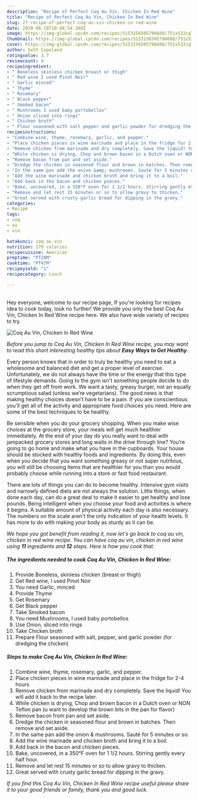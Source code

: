 ```yaml
---
description: "Recipe of Perfect Coq Au Vin, Chicken In Red Wine"
title: "Recipe of Perfect Coq Au Vin, Chicken In Red Wine"
slug: 27-recipe-of-perfect-coq-au-vin-chicken-in-red-wine
date: 2020-06-18T10:48:54.388Z
image: https://img-global.cpcdn.com/recipes/5153156505796608/751x532cq70/coq-au-vin-chicken-in-red-wine-recipe-main-photo.jpg
thumbnail: https://img-global.cpcdn.com/recipes/5153156505796608/751x532cq70/coq-au-vin-chicken-in-red-wine-recipe-main-photo.jpg
cover: https://img-global.cpcdn.com/recipes/5153156505796608/751x532cq70/coq-au-vin-chicken-in-red-wine-recipe-main-photo.jpg
author: Seth Copeland
ratingvalue: 3.7
reviewcount: 4
recipeingredient:
- " Boneless skinless chicken breast or thigh"
- " Red wine I used Pinot Noir"
- " Garlic minced"
- " Thyme"
- " Rosemary"
- " Black pepper"
- " Smoked bacon"
- " Mushrooms I used baby portobellos"
- " Onion sliced into rings"
- " Chicken broth"
- " Flour seasoned with salt pepper and garlic powder for dredging the chicken"
recipeinstructions:
- "Combine wine, thyme, rosemary, garlic, and pepper."
- "Place chicken pieces in wine marinade and place in the fridge for 2-4 hours"
- "Remove chicken from marinade and dry completely. Save the liquid! You will add it back to the recipe later."
- "While chicken is drying, Chop and brown bacon in a Dutch oven or NON Teflon pan (u want to develop the brown bits in the pan for flavor)"
- "Remove bacon from pan and set aside."
- "Dredge the chicken in seasoned flour and brown in batches. Then remove and set aside."
- "In the same pan add the onion &amp; mushrooms. Sauté for 5 minutes or so."
- "Add the wine marinade and chicken broth and bring it to a boil."
- "Add back in the bacon and chicken pieces."
- "Bake, uncovered, in a 350°F oven for 1 1/2 hours. Stirring gently every half hour."
- "Remove and let rest 15 minutes or so to allow gravy to thicken."
- "Great served with crusty garlic bread for dipping in the gravy."
categories:
- Recipe
tags:
- coq
- au
- vin

katakunci: coq au vin 
nutrition: 179 calories
recipecuisine: American
preptime: "PT28M"
cooktime: "PT47M"
recipeyield: "1"
recipecategory: Lunch

---
```

<br>
Hey everyone, welcome to our recipe page, If you're looking for recipes idea to cook today, look no further! We provide you only the best Coq Au Vin, Chicken In Red Wine recipe here. We also have wide variety of recipes to try.
<br>


![Coq Au Vin, Chicken In Red Wine](https://img-global.cpcdn.com/recipes/5153156505796608/751x532cq70/coq-au-vin-chicken-in-red-wine-recipe-main-photo.jpg)

<i>Before you jump to Coq Au Vin, Chicken In Red Wine recipe, you may want to read this short interesting healthy tips about <strong>Easy Ways to Get Healthy</strong>.</i>

Every person knows that in order to truly be healthy you need to eat a wholesome and balanced diet and get a proper level of exercise. Unfortunately, we do not always have the time or the energy that this type of lifestyle demands. Going to the gym isn't something people decide to do when they get off from work. We want a tasty, greasy burger, not an equally scrumptious salad (unless we’re vegetarians). The good news is that making healthy choices doesn’t have to be a pain. If you are conscientious you'll get all of the activity and appropriate food choices you need. Here are some of the best techniques to be healthy.

Be sensible when you do your grocery shopping. When you make wise choices at the grocery store, your meals will get much healthier immediately. At the end of your day do you really want to deal with jampacked grocery stores and long waits in the drive through line? You’re going to go home and make what you have in the cupboards. Your house should be stocked with healthy foods and ingredients. By doing this, even when you decide that you want something greasy or not super nutritous, you will still be choosing items that are healthier for you than you would probably choose while running into a store or fast food restaurant.

There are lots of things you can do to become healthy. Intensive gym visits and narrowly defined diets are not always the solution. Little things, when done each day, can do a great deal to make it easier to get healthy and lose pounds. Being intelligent when you choose your food and activities is where it begins. A suitable amount of physical activity each day is also necessary. The numbers on the scale aren't the only indication of your health levels. It has more to do with making your body as sturdy as it can be. 


<i>We hope you got benefit from reading it, now let's go back to coq au vin, chicken in red wine recipe. You can have coq au vin, chicken in red wine using <strong>11</strong> ingredients and <strong>12</strong> steps. Here is how you cook that.
</i>

##### The ingredients needed to cook Coq Au Vin, Chicken In Red Wine:

1. Provide  Boneless, skinless chicken (breast or thigh)
1. Get  Red wine, I used Pinot Noir
1. You need  Garlic, minced
1. Provide  Thyme
1. Get  Rosemary
1. Get  Black pepper
1. Take  Smoked bacon
1. You need  Mushrooms, I used baby portobellos
1. Use  Onion, sliced into rings
1. Take  Chicken broth
1. Prepare  Flour seasoned with salt, pepper, and garlic powder (for dredging the chicken)


##### Steps to make Coq Au Vin, Chicken In Red Wine:

1. Combine wine, thyme, rosemary, garlic, and pepper.
1. Place chicken pieces in wine marinade and place in the fridge for 2-4 hours
1. Remove chicken from marinade and dry completely. Save the liquid! You will add it back to the recipe later.
1. While chicken is drying, Chop and brown bacon in a Dutch oven or NON Teflon pan (u want to develop the brown bits in the pan for flavor)
1. Remove bacon from pan and set aside.
1. Dredge the chicken in seasoned flour and brown in batches. Then remove and set aside.
1. In the same pan add the onion &amp; mushrooms. Sauté for 5 minutes or so.
1. Add the wine marinade and chicken broth and bring it to a boil.
1. Add back in the bacon and chicken pieces.
1. Bake, uncovered, in a 350°F oven for 1 1/2 hours. Stirring gently every half hour.
1. Remove and let rest 15 minutes or so to allow gravy to thicken.
1. Great served with crusty garlic bread for dipping in the gravy.


<i>If you find this Coq Au Vin, Chicken In Red Wine recipe useful please share it to your good friends or family, thank you and good luck.</i>
